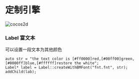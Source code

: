 # 定制引擎

![cocos2d](https://img.shields.io/badge/cocos2d-v3.10-green.svg)<br>

### Label 富文本
可以设置一段文本为其他颜色
```
auto str = "the text color is [#ff0000]red,[#00ff00]green,[#0000ff]blue,[#ffffff]restore the white";
Label* label = Label::createWithBMFont("fnt.fnt", str);
addChild(lab);

```